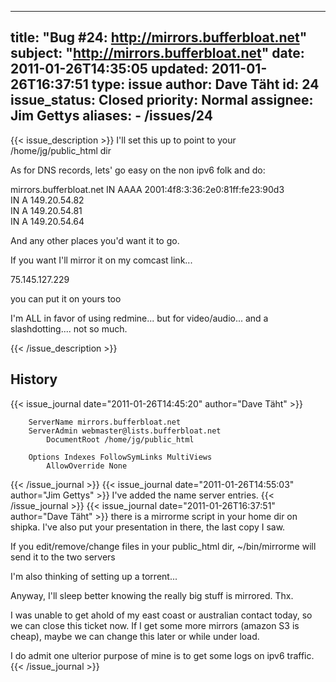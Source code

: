 
---
title: "Bug #24: http://mirrors.bufferbloat.net"
subject: "http://mirrors.bufferbloat.net"
date: 2011-01-26T14:35:05
updated: 2011-01-26T16:37:51
type: issue
author: Dave Täht
id: 24
issue_status: Closed
priority: Normal
assignee: Jim Gettys
aliases:
    - /issues/24
---

{{< issue_description >}}
I'll set this up to point to your /home/jg/public\_html dir

As for DNS records, lets' go easy on the non ipv6 folk and do:

mirrors.bufferbloat.net IN AAAA 2001:4f8:3:36:2e0:81ff:fe23:90d3\
IN A 149.20.54.82\
IN A 149.20.54.81\
IN A 149.20.54.64

And any other places you'd want it to go.

If you want I'll mirror it on my comcast link...

75.145.127.229

you can put it on yours too

I'm ALL in favor of using redmine... but for video/audio... and a
slashdotting.... not so much.


{{< /issue_description >}}

## History
{{< issue_journal date="2011-01-26T14:45:20" author="Dave Täht" >}}


        ServerName mirrors.bufferbloat.net
        ServerAdmin webmaster@lists.bufferbloat.net
            DocumentRoot /home/jg/public_html
        
        Options Indexes FollowSymLinks MultiViews
            AllowOverride None
        


{{< /issue_journal >}}
{{< issue_journal date="2011-01-26T14:55:03" author="Jim Gettys" >}}
I've added the name server entries.
{{< /issue_journal >}}
{{< issue_journal date="2011-01-26T16:37:51" author="Dave Täht" >}}
there is a mirrorme script in your home dir on shipka. I've also put
your presentation in there, the last copy I saw.

If you edit/remove/change files in your public\_html dir,
\~/bin/mirrorme will send it to the two servers

I'm also thinking of setting up a torrent...

Anyway, I'll sleep better knowing the really big stuff is mirrored. Thx.

I was unable to get ahold of my east coast or australian contact today,
so we can close this ticket now. If I get some more mirrors (amazon S3
is cheap), maybe we can change this later or while under load.

I do admit one ulterior purpose of mine is to get some logs on ipv6
traffic.
{{< /issue_journal >}}

